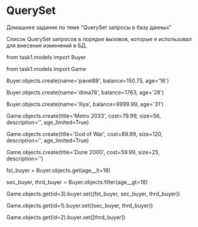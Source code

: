 # QuerySet
Домашнее задание по теме "QuerySet запросы в базу данных"


Cписок QuerySet запросов в порядке вызовов, которые я использовал для внесения изменений в БД.

from task1.models import Buyer

from task1.models import Game

Buyer.objects.create(name='pavel88', balance=150.75, age='16')

Buyer.objects.create(name='dima78', balance=1763, age='28')

Buyer.objects.create(name='iliya', balance=9999.99, age='31')

Game.objects.create(title='Metro 2033', cost=79.99, size=56, description='', age_limited=True)

Game.objects.create(title='God of War', cost=89.99, size=120, description='', age_limited=True)

Game.objects.create(title='Dune 2000', cost=59.99, size=25, description='')

fst_buyer = Buyer.objects.get(age__lt=18)

sec_buyer, thrd_buyer = Buyer.objects.filter(age__gt=18)

Game.objects.get(id=3).buyer.set((fst_buyer, sec_buyer, thrd_buyer))

Game.objects.get(id=1).buyer.set((sec_buyer, thrd_buyer))

Game.objects.get(id=2).buyer.set([thrd_buyer])
